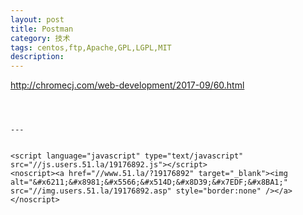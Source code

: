 ```yaml
---
layout: post
title: Postman
category: 技术
tags: centos,ftp,Apache,GPL,LGPL,MIT
description: 
---
```

http://chromecj.com/web-development/2017-09/60.html

```



---


<script language="javascript" type="text/javascript" src="//js.users.51.la/19176892.js"></script>
<noscript><a href="//www.51.la/?19176892" target="_blank"><img alt="&#x6211;&#x8981;&#x5566;&#x514D;&#x8D39;&#x7EDF;&#x8BA1;" src="//img.users.51.la/19176892.asp" style="border:none" /></a></noscript>

